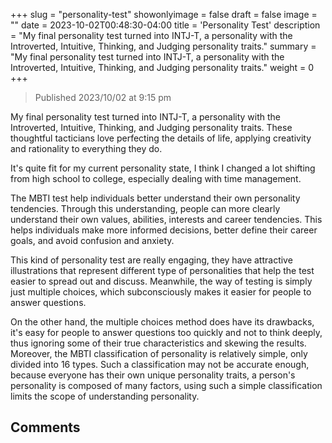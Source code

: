 +++
slug = "personality-test"
showonlyimage = false
draft = false
image = ""
date = 2023-10-02T00:48:30-04:00
title = 'Personality Test'
description = "My final personality test turned into INTJ-T, a personality with the Introverted, Intuitive, Thinking, and Judging personality traits."
summary = "My final personality test turned into INTJ-T, a personality with the Introverted, Intuitive, Thinking, and Judging personality traits."
weight = 0
+++

> Published 2023/10/02 at 9:15 pm

My final personality test turned into INTJ-T, a personality with the Introverted, Intuitive, Thinking, and Judging personality traits. These thoughtful tacticians love perfecting the details of life, applying creativity and rationality to everything they do. 

It's quite fit for my current personality state, I think I changed a lot shifting from high school to college, especially dealing with time management. 

The MBTI test help individuals better understand their own personality tendencies. Through this understanding, people can more clearly understand their own values, abilities, interests and career tendencies. This helps individuals make more informed decisions, better define their career goals, and avoid confusion and anxiety.

This kind of personality test are really engaging, they have attractive illustrations that represent different type of personalities that help the test easier to spread out and discuss. Meanwhile, the way of testing is simply just multiple choices,  which subconsciously makes it easier for people to answer questions.

On the other hand, the multiple choices method does have its drawbacks, it's easy for people to answer questions too quickly and not to think deeply, thus ignoring some of their true characteristics and skewing the results. Moreover, the MBTI classification of personality is relatively simple, only divided into 16 types. Such a classification may not be accurate enough, because everyone has their own unique personality traits, a person's personality is composed of many factors, using such a simple classification limits the scope of understanding personality.

## Comments

<div id="artalk"></div>
<script>
Artalk.init({
  el:        '#artalk',
  pageKey:   '',
  pageTitle: '',
  server:    'https://artalk.jamesflare.com',
  site:      'NancyFlare',
})
</script>